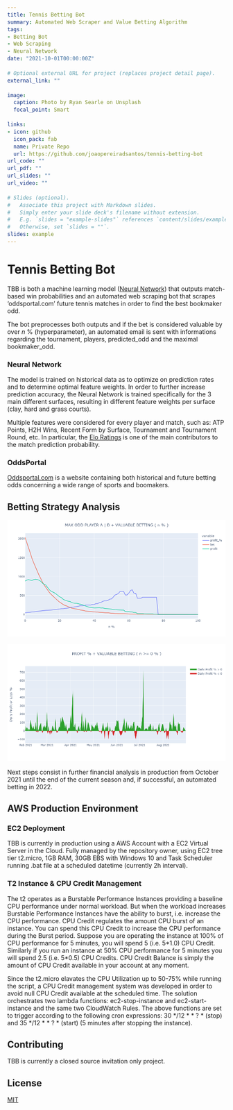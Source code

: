 ```yaml
---
title: Tennis Betting Bot
summary: Automated Web Scraper and Value Betting Algorithm
tags:
- Betting Bot
- Web Scraping
- Neural Network
date: "2021-10-01T00:00:00Z"

# Optional external URL for project (replaces project detail page).
external_link: ""

image:
  caption: Photo by Ryan Searle on Unsplash
  focal_point: Smart

links:
- icon: github
  icon_pack: fab
  name: Private Repo
  url: https://github.com/joaopereiradsantos/tennis-betting-bot
url_code: ""
url_pdf: ""
url_slides: ""
url_video: ""

# Slides (optional).
#   Associate this project with Markdown slides.
#   Simply enter your slide deck's filename without extension.
#   E.g. `slides = "example-slides"` references `content/slides/example-slides.md`.
#   Otherwise, set `slides = ""`.
slides: example
---
```


# Tennis Betting Bot

TBB is both a machine learning model ([Neural Network](https://en.wikipedia.org/wiki/Artificial_neural_network)) that outputs match-based win probabilities and an automated web scraping bot that scrapes ‘oddsportal.com’ future tennis matches in order to find the best bookmaker odd. 

The bot preprocesses both outputs and if the bet is considered valuable by over _n_ % (hyperparameter), an automated email is sent with informations regarding the tournament, players, predicted_odd and the maximal bookmaker_odd.


### Neural Network
The model is trained on historical data as to optimize on prediction rates and to determine optimal feature weights.
In order to further increase prediction accuracy, the Neural Network is trained specifically for the 3 main different surfaces, resulting in different feature weights per surface (clay, hard and grass courts).

Multiple features were considered for every player and match, such as: ATP Points, H2H Wins, Recent Form by Surface, Tournament and Tournament Round, etc. In particular, the [Elo Ratings](https://en.wikipedia.org/wiki/Elo_rating_system) is one of the main contributors to the match prediction probability.

### OddsPortal
[Oddsportal.com](https://www.oddsportal.com/) is a website containing both historical and future betting odds concerning a wide range of sports and boomakers.


## Betting Strategy Analysis

![plt1](./pictures/plt1.png)

![plt2](./pictures/plt2.png)


Next steps consist in further financial analysis in production from October 2021 until the end of the current season and, if successful, an automated betting in 2022.


## AWS Production Environment
### EC2 Deployment
TBB is currently in production using a AWS Account with a EC2 Virtual Server in the Cloud. Fully managed by the repository owner, using EC2 tree tier t2.micro, 1GB RAM, 30GB EBS with Windows 10 and Task Scheduler running .bat file at a scheduled datetime (currently 2h interval).

### T2 Instance & CPU Credit Management
The t2 operates as a Burstable Performance Instances providing a baseline CPU performance under normal workload. But when the workload increases Burstable Performance Instances have the ability to burst, i.e. increase the CPU performance. CPU Credit regulates the amount CPU burst of an instance. You can spend this CPU Credit to increase the CPU performance during the Burst period. Suppose you are operating the instance at 100% of CPU performance for 5 minutes, you will spend 5 (i.e. 5\*1.0) CPU Credit. Similarly if you run an instance at 50% CPU performance for 5 minutes you will spend 2.5 (i.e. 5\*0.5) CPU Credits. CPU Credit Balance is simply the amount of CPU Credit available in your account at any moment. 

Since the t2.micro elavates the CPU Utilization up to 50-75% while running the script, a CPU Credit management system was developed in order to avoid null CPU Credit available at the scheduled time. The solution orchestrates two lambda functions: ec2-stop-instance and ec2-start-instance and the same two CloudWatch Rules. The above functions are set to trigger according to the following cron expressions: 30 */12 * * ? * (stop) and 35 */12 * * ? * (start) (5 minutes after stopping the instance).

## Contributing
TBB is currently a closed source invitation only project.


## License
[MIT](https://choosealicense.com/licenses/apache-2.0/)